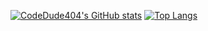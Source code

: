 [![CodeDude404's GitHub stats](https://github-readme-stats.vercel.app/api?username=d3finit&show_icons=true&theme=radical)](https://github.com/anuraghazra/github-readme-stats)
[![Top Langs](https://github-readme-stats.vercel.app/api/top-langs/?username=d3finit&layout=compact&theme=radical)](https://github.com/anuraghazra/github-readme-stats)

